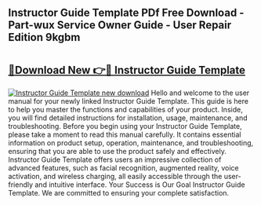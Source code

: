 ## Instructor Guide Template PDf Free Download - Part-wux Service Owner Guide - User Repair Edition 9kgbm

# <h2><a href="http://bc68902.oget.top/?id=Instructor+Guide+Template">🔗Download New 👉🔴 Instructor Guide Template</a></h2>

[![Instructor Guide Template new download](https://i.imgur.com/5g1atiW.png)](http://bc68902.oget.top/?id=Instructor+Guide+Template)
Hello and welcome to the user manual for your newly linked Instructor Guide Template. This guide is here to help you master the functions and capabilities of your product. Inside, you will find detailed instructions for installation, usage, maintenance, and troubleshooting. Before you begin using your Instructor Guide Template, please take a moment to read this manual carefully. It contains essential information on product setup, operation, maintenance, and troubleshooting, ensuring that you are able to use the product safely and effectively. Instructor Guide Template offers users an impressive collection of advanced features, such as facial recognition, augmented reality, voice activation, and wireless charging, all easily accessible through the user-friendly and intuitive interface. Your Success is Our Goal Instructor Guide Template. We are committed to ensuring your complete satisfaction.
